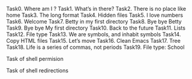 Task0. Where am I ?
Task1. What’s in there?
Task2. There is no place like home
Task3. The long format 
Task4. Hidden files
Task5. I love numbers
Task6. Welcome
Task7. Betty in my first directory 
Task8. Bye bye Betty 
Task9. Bye bye My first directory 
Task10. Back to the future 
Task11. Lists
Task12. File type 
Task13. We are symbols, and inhabit symbols 
Task14. Copy HTML files
Task15. Let’s move 
Task16. Clean Emacs
Task17. Tree 
Task18. Life is a series of commas, not periods
Task19. File type: School

Task of shell permision

Task of shell redirections  
